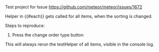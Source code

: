 Test project for Issue https://github.com/meteor/meteor/issues/1672

Helper in {{#each}} gets called for all items, when the sorting is changed.

Steps to reproduce:

1. Press the change order type button

This will always rerun the testHelper of all items, visible in the console log.
